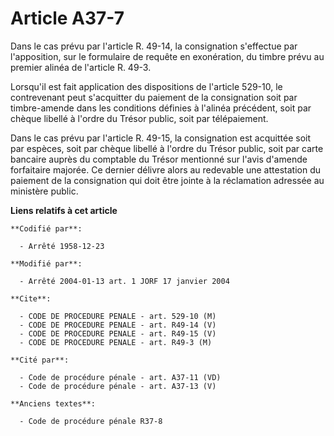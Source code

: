 # Article A37-7

Dans le cas prévu par l'article R. 49-14, la consignation s'effectue par l'apposition, sur le formulaire de requête en
exonération, du timbre prévu au premier alinéa de l'article R. 49-3.

Lorsqu'il est fait application des dispositions de l'article 529-10, le contrevenant peut s'acquitter du paiement de la
consignation soit par timbre-amende dans les conditions définies à l'alinéa précédent, soit par chèque libellé à l'ordre du
Trésor public, soit par télépaiement.

Dans le cas prévu par l'article R. 49-15, la consignation est acquittée soit par espèces, soit par chèque libellé à l'ordre
du Trésor public, soit par carte bancaire auprès du comptable du Trésor mentionné sur l'avis d'amende forfaitaire majorée. Ce
dernier délivre alors au redevable une attestation du paiement de la consignation qui doit être jointe à la réclamation
adressée au ministère public.

**Liens relatifs à cet article**

	**Codifié par**:

	  - Arrêté 1958-12-23

	**Modifié par**:

	  - Arrêté 2004-01-13 art. 1 JORF 17 janvier 2004

	**Cite**:

	  - CODE DE PROCEDURE PENALE - art. 529-10 (M)
	  - CODE DE PROCEDURE PENALE - art. R49-14 (V)
	  - CODE DE PROCEDURE PENALE - art. R49-15 (V)
	  - CODE DE PROCEDURE PENALE - art. R49-3 (M)

	**Cité par**:

	  - Code de procédure pénale - art. A37-11 (VD)
	  - Code de procédure pénale - art. A37-13 (V)

	**Anciens textes**:

	  - Code de procédure pénale R37-8
